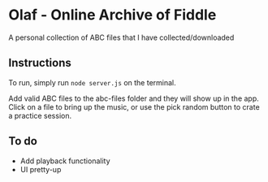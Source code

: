 # Olaf - Online Archive of Fiddle
A personal collection of ABC files that I have collected/downloaded

## Instructions 
To run, simply run `node server.js` on the terminal.

Add valid ABC files to the abc-files folder and they will show up in the app.  Click on a file to bring up the music, or use the pick random button to crate a practice session.

## To do
- Add playback functionality
- UI pretty-up
